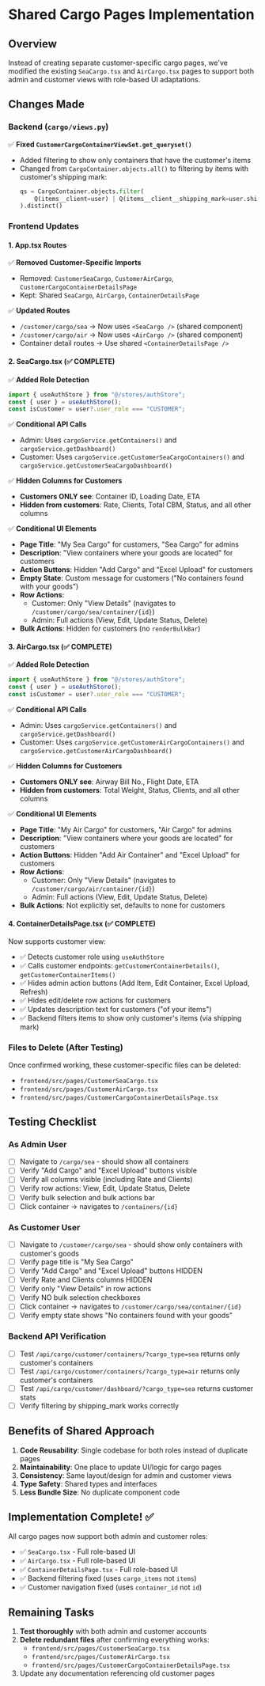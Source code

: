 # Shared Cargo Pages Implementation

## Overview
Instead of creating separate customer-specific cargo pages, we've modified the existing `SeaCargo.tsx` and `AirCargo.tsx` pages to support both admin and customer views with role-based UI adaptations.

## Changes Made

### Backend (`cargo/views.py`)
✅ **Fixed `CustomerCargoContainerViewSet.get_queryset()`**
- Added filtering to show only containers that have the customer's items
- Changed from `CargoContainer.objects.all()` to filtering by items with customer's shipping mark:
  ```python
  qs = CargoContainer.objects.filter(
      Q(items__client=user) | Q(items__client__shipping_mark=user.shipping_mark)
  ).distinct()
  ```

### Frontend Updates

#### 1. App.tsx Routes
✅ **Removed Customer-Specific Imports**
- Removed: `CustomerSeaCargo`, `CustomerAirCargo`, `CustomerCargoContainerDetailsPage`
- Kept: Shared `SeaCargo`, `AirCargo`, `ContainerDetailsPage`

✅ **Updated Routes**
- `/customer/cargo/sea` → Now uses `<SeaCargo />` (shared component)
- `/customer/cargo/air` → Now uses `<AirCargo />` (shared component)
- Container detail routes → Use shared `<ContainerDetailsPage />`

#### 2. SeaCargo.tsx (✅ COMPLETE)
✅ **Added Role Detection**
```typescript
import { useAuthStore } from "@/stores/authStore";
const { user } = useAuthStore();
const isCustomer = user?.user_role === "CUSTOMER";
```

✅ **Conditional API Calls**
- Admin: Uses `cargoService.getContainers()` and `cargoService.getDashboard()`
- Customer: Uses `cargoService.getCustomerSeaCargoContainers()` and `cargoService.getCustomerSeaCargoDashboard()`

✅ **Hidden Columns for Customers**
- **Customers ONLY see**: Container ID, Loading Date, ETA
- **Hidden from customers**: Rate, Clients, Total CBM, Status, and all other columns

✅ **Conditional UI Elements**
- **Page Title**: "My Sea Cargo" for customers, "Sea Cargo" for admins
- **Description**: "View containers where your goods are located" for customers
- **Action Buttons**: Hidden "Add Cargo" and "Excel Upload" for customers
- **Empty State**: Custom message for customers ("No containers found with your goods")
- **Row Actions**: 
  - Customer: Only "View Details" (navigates to `/customer/cargo/sea/container/{id}`)
  - Admin: Full actions (View, Edit, Update Status, Delete)
- **Bulk Actions**: Hidden for customers (no `renderBulkBar`)

#### 3. AirCargo.tsx (✅ COMPLETE)
✅ **Added Role Detection**
```typescript
import { useAuthStore } from "@/stores/authStore";
const { user } = useAuthStore();
const isCustomer = user?.user_role === "CUSTOMER";
```

✅ **Conditional API Calls**
- Admin: Uses `cargoService.getContainers()` and `cargoService.getDashboard()`
- Customer: Uses `cargoService.getCustomerAirCargoContainers()` and `cargoService.getCustomerAirCargoDashboard()`

✅ **Hidden Columns for Customers**
- **Customers ONLY see**: Airway Bill No., Flight Date, ETA
- **Hidden from customers**: Total Weight, Status, Clients, and all other columns

✅ **Conditional UI Elements**
- **Page Title**: "My Air Cargo" for customers, "Air Cargo" for admins
- **Description**: "View containers where your goods are located" for customers
- **Action Buttons**: Hidden "Add Air Container" and "Excel Upload" for customers
- **Row Actions**: 
  - Customer: Only "View Details" (navigates to `/customer/cargo/air/container/{id}`)
  - Admin: Full actions (View, Edit, Update Status, Delete)
- **Bulk Actions**: Not explicitly set, defaults to none for customers

#### 4. ContainerDetailsPage.tsx (✅ COMPLETE)
Now supports customer view:
- ✅ Detects customer role using `useAuthStore`
- ✅ Calls customer endpoints: `getCustomerContainerDetails()`, `getCustomerContainerItems()`
- ✅ Hides admin action buttons (Add Item, Edit Container, Excel Upload, Refresh)
- ✅ Hides edit/delete row actions for customers
- ✅ Updates description text for customers ("of your items")
- ✅ Backend filters items to show only customer's items (via shipping mark)

### Files to Delete (After Testing)
Once confirmed working, these customer-specific files can be deleted:
- `frontend/src/pages/CustomerSeaCargo.tsx`
- `frontend/src/pages/CustomerAirCargo.tsx`
- `frontend/src/pages/CustomerCargoContainerDetailsPage.tsx`

## Testing Checklist

### As Admin User
- [ ] Navigate to `/cargo/sea` - should show all containers
- [ ] Verify "Add Cargo" and "Excel Upload" buttons visible
- [ ] Verify all columns visible (including Rate and Clients)
- [ ] Verify row actions: View, Edit, Update Status, Delete
- [ ] Verify bulk selection and bulk actions bar
- [ ] Click container → navigates to `/containers/{id}`

### As Customer User
- [ ] Navigate to `/customer/cargo/sea` - should show only containers with customer's goods
- [ ] Verify page title is "My Sea Cargo"
- [ ] Verify "Add Cargo" and "Excel Upload" buttons HIDDEN
- [ ] Verify Rate and Clients columns HIDDEN
- [ ] Verify only "View Details" in row actions
- [ ] Verify NO bulk selection checkboxes
- [ ] Click container → navigates to `/customer/cargo/sea/container/{id}`
- [ ] Verify empty state shows "No containers found with your goods"

### Backend API Verification
- [ ] Test `/api/cargo/customer/containers/?cargo_type=sea` returns only customer's containers
- [ ] Test `/api/cargo/customer/containers/?cargo_type=air` returns only customer's containers
- [ ] Test `/api/cargo/customer/dashboard/?cargo_type=sea` returns customer stats
- [ ] Verify filtering by shipping_mark works correctly

## Benefits of Shared Approach

1. **Code Reusability**: Single codebase for both roles instead of duplicate pages
2. **Maintainability**: One place to update UI/logic for cargo pages
3. **Consistency**: Same layout/design for admin and customer views
4. **Type Safety**: Shared types and interfaces
5. **Less Bundle Size**: No duplicate component code

## Implementation Complete! ✅

All cargo pages now support both admin and customer roles:
- ✅ `SeaCargo.tsx` - Full role-based UI
- ✅ `AirCargo.tsx` - Full role-based UI  
- ✅ `ContainerDetailsPage.tsx` - Full role-based UI
- ✅ Backend filtering fixed (uses `cargo_items` not `items`)
- ✅ Customer navigation fixed (uses `container_id` not `id`)

## Remaining Tasks

1. **Test thoroughly** with both admin and customer accounts
2. **Delete redundant files** after confirming everything works:
   - `frontend/src/pages/CustomerSeaCargo.tsx`
   - `frontend/src/pages/CustomerAirCargo.tsx`
   - `frontend/src/pages/CustomerCargoContainerDetailsPage.tsx`
3. Update any documentation referencing old customer pages
